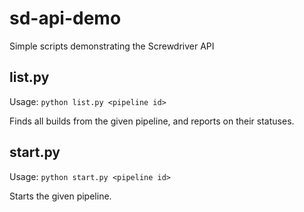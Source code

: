 # sd-api-demo
Simple scripts demonstrating the Screwdriver API

## list.py
Usage: `python list.py <pipeline id>`

Finds all builds from the given pipeline, and reports on their statuses.

## start.py
Usage: `python start.py <pipeline id>`

Starts the given pipeline.
